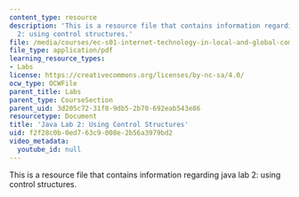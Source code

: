 ```yaml
---
content_type: resource
description: 'This is a resource file that contains information regarding java lab
  2: using control structures.'
file: /media/courses/ec-s01-internet-technology-in-local-and-global-communities-spring-2005-summer-2005/f2f28c0b0ed763c9008e2b56a3979bd2_MITEC_S01S05_gradebook_2.pdf
file_type: application/pdf
learning_resource_types:
- Labs
license: https://creativecommons.org/licenses/by-nc-sa/4.0/
ocw_type: OCWFile
parent_title: Labs
parent_type: CourseSection
parent_uid: 3d205c72-31f8-9db5-2b70-692eab543e86
resourcetype: Document
title: 'Java Lab 2: Using Control Structures'
uid: f2f28c0b-0ed7-63c9-008e-2b56a3979bd2
video_metadata:
  youtube_id: null
---
```

This is a resource file that contains information regarding java lab 2: using control structures.